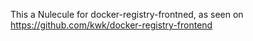 This a Nulecule for docker-registry-frontned, as seen on https://github.com/kwk/docker-registry-frontend
